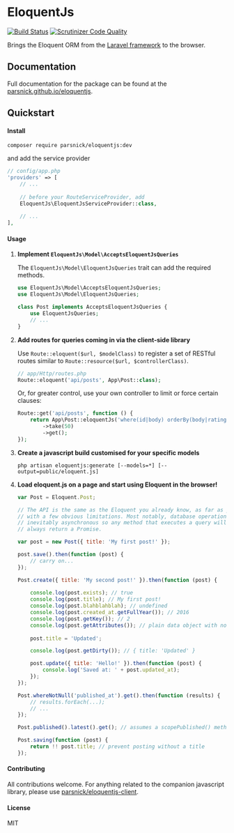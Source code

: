 # EloquentJs
[![Build Status](https://scrutinizer-ci.com/g/parsnick/eloquentjs/badges/build.png?b=master)](https://scrutinizer-ci.com/g/parsnick/eloquentjs/build-status/master)
[![Scrutinizer Code Quality](https://scrutinizer-ci.com/g/parsnick/eloquentjs/badges/quality-score.png?b=master)](https://scrutinizer-ci.com/g/parsnick/eloquentjs/?branch=master)

Brings the Eloquent ORM from the [Laravel framework](https://github.com/laravel/framework) to the browser.

## Documentation

Full documentation for the package can be found at the [parsnick.github.io/eloquentjs](http://parsnick.github.io/eloquentjs).

## Quickstart

#### Install

```
composer require parsnick/eloquentjs:dev
```
and add the service provider

```php
// config/app.php
'providers' => [
    // ...
    
    // before your RouteServiceProvider, add
    EloquentJs\EloquentJsServiceProvider::class,
    
    // ...
],
```

#### Usage

1. **Implement `EloquentJs\Model\AcceptsEloquentJsQueries`**
    
    The `EloquentJs\Model\EloquentJsQueries` trait can add the required methods.

    ```php
    use EloquentJs\Model\AcceptsEloquentJsQueries;
    use EloquentJs\Model\EloquentJsQueries;
    
    class Post implements AcceptsEloquentJsQueries {
        use EloquentJsQueries;
        // ...
    }
    ```

2. **Add routes for queries coming in via the client-side library**
    
    Use `Route::eloquent($url, $modelClass)` to register a set of RESTful routes similar to
    `Route::resource($url, $controllerClass)`.

    ```php
    // app/Http/routes.php
    Route::eloquent('api/posts', App\Post::class);
    ```
    
    Or, for greater control, use your own controller to limit or force certain clauses:

    ```php
    Route::get('api/posts', function () {
        return App\Post::eloquentJs('where(id|body) orderBy(body|rating|created_at)')
            ->take(50)
            ->get();
    });
    ```


4. **Create a javascript build customised for your specific models**
    ```
    php artisan eloquentjs:generate [--models=*] [--output=public/eloquent.js]
    ```

5. **Load eloquent.js on a page and start using Eloquent in the browser!**
    ```js
    var Post = Eloquent.Post;
    
    // The API is the same as the Eloquent you already know, as far as practical
    // with a few obvious limitations. Most notably, database operations are 
    // inevitably asynchronous so any method that executes a query will
    // always return a Promise.
    
    var post = new Post({ title: 'My first post!' });

    post.save().then(function (post) {
        // carry on...
    });

    Post.create({ title: 'My second post!' }).then(function (post) {
        
        console.log(post.exists); // true
        console.log(post.title); // My first post!
        console.log(post.blahblahblah); // undefined
        console.log(post.created_at.getFullYear()); // 2016
        console.log(post.getKey()); // 2    
        console.log(post.getAttributes()); // plain data object with no behaviour
        
        post.title = 'Updated';
    
        console.log(post.getDirty()); // { title: 'Updated' }
    
        post.update({ title: 'Hello!' }).then(function (post) {
            console.log('Saved at: ' + post.updated_at);
        });
    });

    Post.whereNotNull('published_at').get().then(function (results) {
        // results.forEach(...);
        // ...
    });

    Post.published().latest().get(); // assumes a scopePublished() method on the server

    Post.saving(function (post) {
        return !! post.title; // prevent posting without a title
    });
    ```

#### Contributing
All contributions welcome. For anything related to the companion javascript library, please use [parsnick/eloquentjs-client](https://github.com/parsnick/eloquentjs-client).

#### License
MIT
